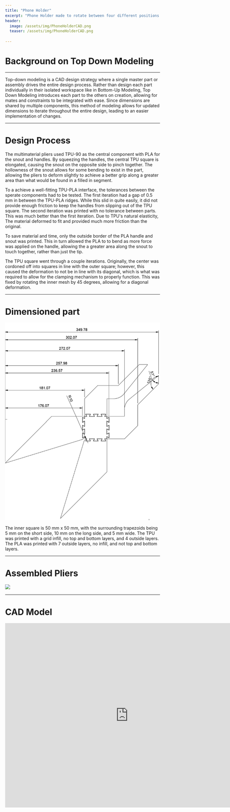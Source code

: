 ```yaml
---
title: "Phone Holder"
excerpt: "Phone Holder made to rotate between four different positions and clamp onto bike handle bars."
header:
  image: /assets/img/PhoneHolderCAD.png
  teaser: /assets/img/PhoneHolderCAD.png

---
```


# Background on Top Down Modeling

---
Top-down modeling is a CAD design strategy where a single master part or assembly drives the entire design process. Rather than design each part individually in their isolated workspace like in Bottom-Up Modeling, Top Down Modeling introduces each part to the others on creation, allowing for mates and constraints to be integrated with ease. Since dimensions are shared by multiple components, this method of modeling allows for updated dimensions to iterate throughout the entire design, leading to an easier implementation of changes.

---
# Design Process

The multimaterial pliers used TPU-90 as the central component with PLA for the snout and handles. By squeezing the handles, the central TPU square is elongated, causing the snout on the opposite side to pinch together. The hollowness of the snout allows for some bending to exist in the part, allowing the pliers to deform slightly to achieve a better grip along a greater area than what would be found in a filled in segment.

To a achieve a well-fitting TPU-PLA interface, the tolerances between the sperate components had to be tested. The first iteration had a gap of 0.5 mm in between the TPU-PLA ridges. While this slid in quite easily, it did not provide enough friction to keep the handles from slipping out of the TPU square. The second iteration was printed with no tolerance between parts. This was much better than the first iteration. Due to TPU's natural elasticity, The material deformed to fit and provided much more friction than the original.

To save material and time, only the outside border of the PLA handle and snout was printed. This in turn allowed the PLA to to bend as more force was applied on the handle, allowing the a greater area along the snout to touch together, rather than just the tip.

The TPU square went through a couple iterations. Originally, the center was cordoned off into squares in line with the outer square; however, this caused the deformation to not be in line with its diagonal, which is what was required to allow for the clamping mechanism to properly function. This was fixed by rotating the inner mesh by 45 degrees, allowing for a diagonal deformation.

---
# Dimensioned part

<img src="/assets/img/MultimaterialDrawing.png" >

The inner square is 50 mm x 50 mm, with the surrounding trapezoids being 5 mm on the short side, 10 mm on the long side, and 5 mm wide. The TPU was printed with a grid infill, no top and bottom layers, and 4 outside layers. The PLA was printed with 7 outside layers, no infill, and not top and bottom layers.

---
# Assembled Pliers

<img src="/assets/img/MultiMaterialGIF.gif" >

---

# CAD Model
<iframe src="https://myhub.autodesk360.com/ue2df0af5/shares/public/SH35dfcQT936092f0e437224cd558fdcdc2f?mode=embed" width="800" height="600" allowfullscreen="true" webkitallowfullscreen="true" mozallowfullscreen="true"  frameborder="0"></iframe>



